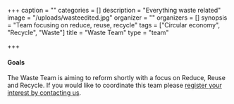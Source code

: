 +++
caption = ""
categories = []
description = "Everything waste related"
image = "/uploads/wasteedited.jpg"
organizer = ""
organizers = []
synopsis = "Team focusing on reduce, reuse, recycle"
tags = ["Circular economy", "Recycle", "Waste"]
title = "Waste Team"
type = "team"

+++
#### Goals

The Waste Team is aiming to reform shortly with a focus on Reduce, Reuse and Recycle. If you would like to coordinate this team please [register your interest by contacting us](https://dorset-can.netlify.app/contact/ "Contact Us").